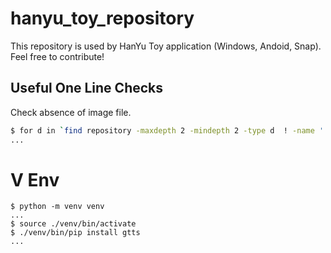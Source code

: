 # hanyu_toy_repository

This repository is used by HanYu Toy application (Windows, Andoid, Snap).
Feel free to contribute!  

## Useful One Line Checks

Check absence of image file.

```bash
$ for d in `find repository -maxdepth 2 -mindepth 2 -type d  ! -name '.*'` ; do [ ! -e $d/image.svg ] && echo -n "$d - " && cat $d/pt.txt && echo "" ; done
...
```

# V Env

```
$ python -m venv venv 
...
$ source ./venv/bin/activate
$ ./venv/bin/pip install gtts
...


```